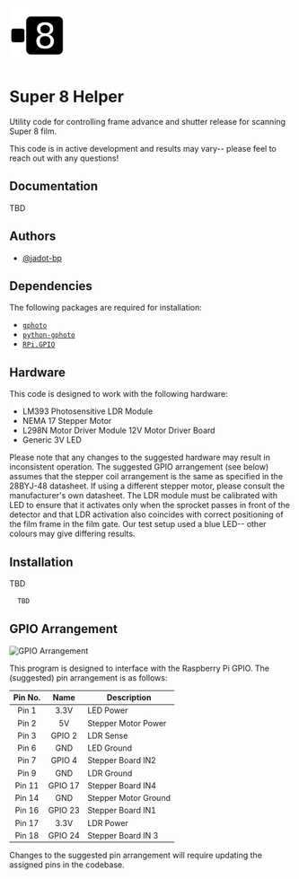 <img src='/logo.png' width='100'>

# Super 8 Helper

Utility code for controlling frame advance and shutter release for scanning Super 8 film.

This code is in active development and results may vary-- please feel to reach out with any questions!

## Documentation

TBD

## Authors

- [@jadot-bp](https://www.github.com/jadot-bp)

## Dependencies

The following packages are required for installation:

- [`gphoto`](http://www.gphoto.org/)
- [`python-gphoto`](https://pypi.org/project/gphoto2/0.8.0/)
- [`RPi.GPIO`](https://pypi.org/project/RPi.GPIO/)

## Hardware

This code is designed to work with the following hardware:

- LM393 Photosensitive LDR Module
- NEMA 17 Stepper Motor
- L298N Motor Driver Module 12V Motor Driver Board
- Generic 3V LED

Please note that any changes to the suggested hardware may result in inconsistent operation. The suggested GPIO arrangement (see below) assumes that the stepper coil arrangement is the same as specified in the 28BYJ-48 datasheet. If using a different stepper motor, please consult the manufacturer's own datasheet. The LDR module must be calibrated with LED to ensure that it activates only when the sprocket passes in front of the detector and that LDR activation also coincides with correct positioning of the film frame in the film gate. Our test setup used a blue LED-- other colours may give differing results.

## Installation

TBD

```bash
  TBD
```

## GPIO Arrangement

![GPIO Arrangement](https://www.raspberrypi.com/documentation/computers/images/GPIO-Pinout-Diagram-2.png)

This program is designed to interface with the Raspberry Pi GPIO. The (suggested) pin arrangement is as follows:

| Pin No. | Name | Description |
|:---:|:---:| ---|
| Pin 1  | 3.3V | LED Power |
| Pin 2  | 5V | Stepper Motor Power |
| Pin 3  | GPIO 2 | LDR Sense |
| Pin 6  | GND | LED Ground |
| Pin 7  | GPIO 4 | Stepper Board IN2 |
| Pin 9  | GND | LDR Ground |
| Pin 11 | GPIO 17 | Stepper Board IN4 |
| Pin 14 | GND | Stepper Motor Ground |
| Pin 16 | GPIO 23 | Stepper Board IN1 |
| Pin 17 | 3.3V | LDR Power |
| Pin 18 | GPIO 24 | Stepper Board IN 3 |

Changes to the suggested pin arrangement will require updating the assigned pins in the codebase.

